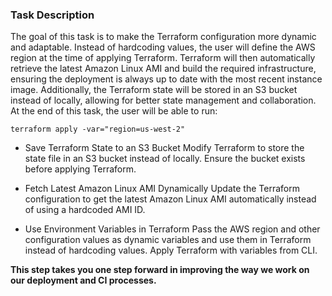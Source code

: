 ### Task Description
The goal of this task is to make the Terraform configuration more dynamic and adaptable. Instead of hardcoding values, the user will define the AWS region at the time of applying Terraform. Terraform will then automatically retrieve the latest Amazon Linux AMI and build the required infrastructure, ensuring the deployment is always up to date with the most recent instance image. Additionally, the Terraform state will be stored in an S3 bucket instead of locally, allowing for better state management and collaboration.
At the end of this task, the user will be able to run:

```
terraform apply -var="region=us-west-2"
```

- Save Terraform State to an S3 Bucket
Modify Terraform to store the state file in an S3 bucket instead of locally. Ensure the bucket exists before applying Terraform.

- Fetch Latest Amazon Linux AMI Dynamically
Update the Terraform configuration to get the latest Amazon Linux AMI automatically instead of using a hardcoded AMI ID.

- Use Environment Variables in Terraform
Pass the AWS region and other configuration values as dynamic variables and use them in Terraform instead of hardcoding values. Apply Terraform with variables from CLI.

**This step takes you one step forward in improving the way we work on our deployment and CI processes.**

